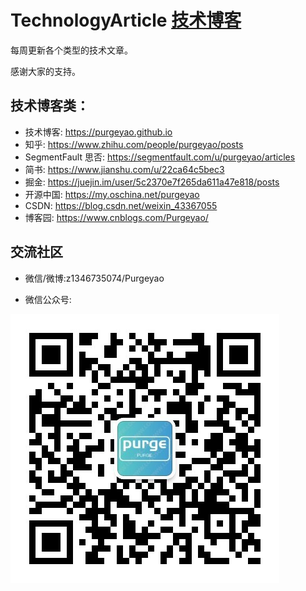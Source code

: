 # TechnologyArticle [技术博客](https://purgeyao.github.io)

每周更新各个类型的技术文章。

感谢大家的支持。

## 技术博客类：

- 技术博客: https://purgeyao.github.io
- 知乎: https://www.zhihu.com/people/purgeyao/posts
- SegmentFault 思否: https://segmentfault.com/u/purgeyao/articles
- 简书: https://www.jianshu.com/u/22ca64c5bec3
- 掘金: https://juejin.im/user/5c2370e7f265da611a47e818/posts
- 开源中国: https://my.oschina.net/purgeyao
- CSDN: https://blog.csdn.net/weixin_43367055
- 博客园: https://www.cnblogs.com/Purgeyao/

## 交流社区

- 微信/微博:z1346735074/Purgeyao

- 微信公众号:
    
![微信公众号二维码](img/about-my-mp.jpg)
